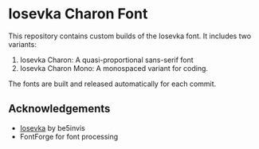 # Iosevka Charon Font

This repository contains custom builds of the Iosevka font. It includes two variants:

1. Iosevka Charon: A quasi-proportional sans-serif font
2. Iosevka Charon Mono: A monospaced variant for coding.

The fonts are built and released automatically for each commit.

## Acknowledgements

- [Iosevka](https://github.com/be5invis/Iosevka) by be5invis
- FontForge for font processing
